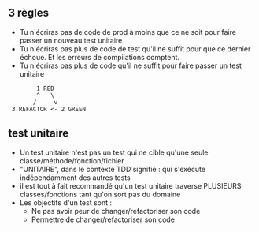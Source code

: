 ## 3 règles

- Tu n'écriras pas de code de prod à moins que ce ne soit pour faire passer un nouveau test unitaire
- Tu n'écriras pas plus de code de test qu'il ne suffit pour que ce dernier échoue. Et les erreurs de compilations comptent.
- Tu n'écriras pas plus de code qu'il ne suffit pour faire passer un test unitaire

```
        1 RED
        ^   \
       /     v 
 3 REFACTOR <- 2 GREEN

```

## test unitaire

- Un test unitaire n'est pas un test qui ne cible qu'une seule classe/méthode/fonction/fichier
- "UNITAIRE", dans le contexte TDD signifie : qui s'exécute indépendamment des autres tests
- il est tout à fait recommandé qu'un test unitaire traverse PLUSIEURS classes/fonctions tant qu'on sort pas du domaine
- Les objectifs d'un test sont :
	- Ne pas avoir peur de changer/refactoriser son code
	- Permettre de changer/refactoriser son code